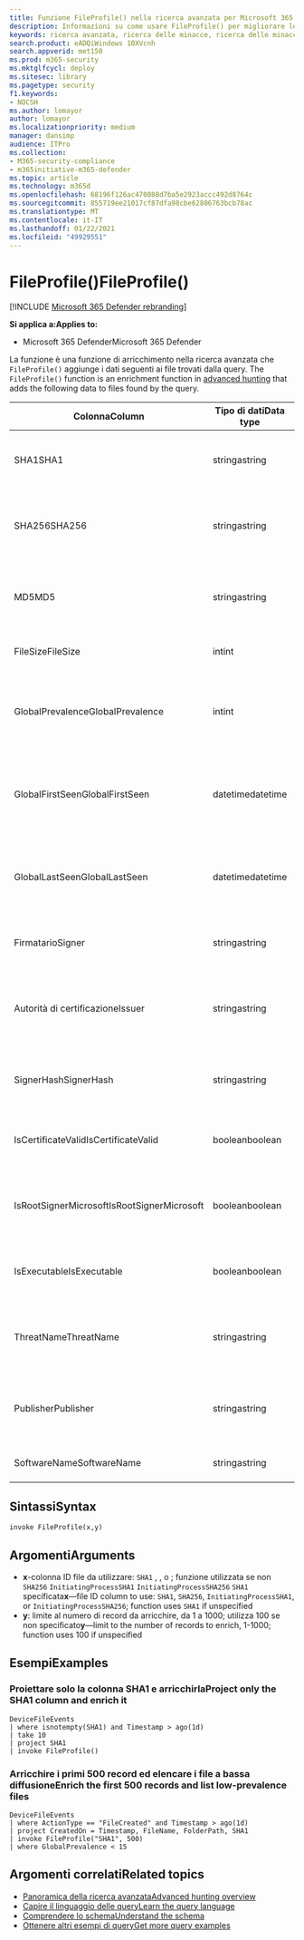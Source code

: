 ```yaml
---
title: Funzione FileProfile() nella ricerca avanzata per Microsoft 365 Defender
description: Informazioni su come usare FileProfile() per migliorare le informazioni sui file nei risultati delle query di ricerca avanzata
keywords: ricerca avanzata, ricerca delle minacce, ricerca delle minacce informatiche, protezione dalle minacce Microsoft, Microsoft 365, mtp, m365, ricerca, query, telemetria, riferimento allo schema, kusto, FileProfile, profilo file, funzione, arricchimento
search.product: eADQiWindows 10XVcnh
search.appverid: met150
ms.prod: m365-security
ms.mktglfcycl: deploy
ms.sitesec: library
ms.pagetype: security
f1.keywords:
- NOCSH
ms.author: lomayor
author: lomayor
ms.localizationpriority: medium
manager: dansimp
audience: ITPro
ms.collection:
- M365-security-compliance
- m365initiative-m365-defender
ms.topic: article
ms.technology: m365d
ms.openlocfilehash: 68196f126ac470088d7ba5e2923accc492d8764c
ms.sourcegitcommit: 855719ee21017cf87dfa98cbe62806763bcb78ac
ms.translationtype: MT
ms.contentlocale: it-IT
ms.lasthandoff: 01/22/2021
ms.locfileid: "49929551"
---
```

# <a name="fileprofile"></a><span data-ttu-id="3ebe1-104">FileProfile()</span><span class="sxs-lookup"><span data-stu-id="3ebe1-104">FileProfile()</span></span>

[!INCLUDE [Microsoft 365 Defender rebranding](../includes/microsoft-defender.md)]


<span data-ttu-id="3ebe1-105">**Si applica a:**</span><span class="sxs-lookup"><span data-stu-id="3ebe1-105">**Applies to:**</span></span>
- <span data-ttu-id="3ebe1-106">Microsoft 365 Defender</span><span class="sxs-lookup"><span data-stu-id="3ebe1-106">Microsoft 365 Defender</span></span>

<span data-ttu-id="3ebe1-107">La funzione è una funzione di arricchimento nella ricerca avanzata che `FileProfile()` aggiunge i dati seguenti ai file trovati dalla query. [](advanced-hunting-overview.md)</span><span class="sxs-lookup"><span data-stu-id="3ebe1-107">The `FileProfile()` function is an enrichment function in [advanced hunting](advanced-hunting-overview.md) that adds the following data to files found by the query.</span></span>

| <span data-ttu-id="3ebe1-108">Colonna</span><span class="sxs-lookup"><span data-stu-id="3ebe1-108">Column</span></span> | <span data-ttu-id="3ebe1-109">Tipo di dati</span><span class="sxs-lookup"><span data-stu-id="3ebe1-109">Data type</span></span> | <span data-ttu-id="3ebe1-110">Descrizione</span><span class="sxs-lookup"><span data-stu-id="3ebe1-110">Description</span></span> |
|------------|-------------|-------------|
| <span data-ttu-id="3ebe1-111">SHA1</span><span class="sxs-lookup"><span data-stu-id="3ebe1-111">SHA1</span></span> | <span data-ttu-id="3ebe1-112">stringa</span><span class="sxs-lookup"><span data-stu-id="3ebe1-112">string</span></span> | <span data-ttu-id="3ebe1-113">SHA-1 del file a cui è stata applicata l'azione registrata</span><span class="sxs-lookup"><span data-stu-id="3ebe1-113">SHA-1 of the file that the recorded action was applied to</span></span> |
| <span data-ttu-id="3ebe1-114">SHA256</span><span class="sxs-lookup"><span data-stu-id="3ebe1-114">SHA256</span></span> | <span data-ttu-id="3ebe1-115">stringa</span><span class="sxs-lookup"><span data-stu-id="3ebe1-115">string</span></span> | <span data-ttu-id="3ebe1-116">SHA-256 del file a cui è stata applicata l'azione registrata</span><span class="sxs-lookup"><span data-stu-id="3ebe1-116">SHA-256 of the file that the recorded action was applied to</span></span> |
| <span data-ttu-id="3ebe1-117">MD5</span><span class="sxs-lookup"><span data-stu-id="3ebe1-117">MD5</span></span> | <span data-ttu-id="3ebe1-118">stringa</span><span class="sxs-lookup"><span data-stu-id="3ebe1-118">string</span></span> | <span data-ttu-id="3ebe1-119">Hash MD5 del file a cui è stata applicata l'azione registrata</span><span class="sxs-lookup"><span data-stu-id="3ebe1-119">MD5 hash of the file that the recorded action was applied to</span></span> |
| <span data-ttu-id="3ebe1-120">FileSize</span><span class="sxs-lookup"><span data-stu-id="3ebe1-120">FileSize</span></span> | <span data-ttu-id="3ebe1-121">int</span><span class="sxs-lookup"><span data-stu-id="3ebe1-121">int</span></span> | <span data-ttu-id="3ebe1-122">Dimensioni del file in byte</span><span class="sxs-lookup"><span data-stu-id="3ebe1-122">Size of the file in bytes</span></span> |
| <span data-ttu-id="3ebe1-123">GlobalPrevalence</span><span class="sxs-lookup"><span data-stu-id="3ebe1-123">GlobalPrevalence</span></span> | <span data-ttu-id="3ebe1-124">int</span><span class="sxs-lookup"><span data-stu-id="3ebe1-124">int</span></span> | <span data-ttu-id="3ebe1-125">Numero di istanze dell'entità osservate da Microsoft a livello globale</span><span class="sxs-lookup"><span data-stu-id="3ebe1-125">Number of instances of the entity observed by Microsoft globally</span></span> |
| <span data-ttu-id="3ebe1-126">GlobalFirstSeen</span><span class="sxs-lookup"><span data-stu-id="3ebe1-126">GlobalFirstSeen</span></span> | <span data-ttu-id="3ebe1-127">datetime</span><span class="sxs-lookup"><span data-stu-id="3ebe1-127">datetime</span></span> | <span data-ttu-id="3ebe1-128">Data e ora in cui l'entità è stata osservata per la prima volta da Microsoft a livello globale</span><span class="sxs-lookup"><span data-stu-id="3ebe1-128">Date and time when the entity was first observed by Microsoft globally</span></span> |
| <span data-ttu-id="3ebe1-129">GlobalLastSeen</span><span class="sxs-lookup"><span data-stu-id="3ebe1-129">GlobalLastSeen</span></span> | <span data-ttu-id="3ebe1-130">datetime</span><span class="sxs-lookup"><span data-stu-id="3ebe1-130">datetime</span></span> | <span data-ttu-id="3ebe1-131">Data e ora dell'ultima osservazione globale dell'entità da parte di Microsoft</span><span class="sxs-lookup"><span data-stu-id="3ebe1-131">Date and time when the entity was last observed by Microsoft globally</span></span> |
| <span data-ttu-id="3ebe1-132">Firmatario</span><span class="sxs-lookup"><span data-stu-id="3ebe1-132">Signer</span></span> | <span data-ttu-id="3ebe1-133">stringa</span><span class="sxs-lookup"><span data-stu-id="3ebe1-133">string</span></span> | <span data-ttu-id="3ebe1-134">Informazioni sul firmatario del file</span><span class="sxs-lookup"><span data-stu-id="3ebe1-134">Information about the signer of the file</span></span> |
| <span data-ttu-id="3ebe1-135">Autorità di certificazione</span><span class="sxs-lookup"><span data-stu-id="3ebe1-135">Issuer</span></span> | <span data-ttu-id="3ebe1-136">stringa</span><span class="sxs-lookup"><span data-stu-id="3ebe1-136">string</span></span> | <span data-ttu-id="3ebe1-137">Informazioni sull'autorità di certificazione (CA) emittente</span><span class="sxs-lookup"><span data-stu-id="3ebe1-137">Information about the issuing certificate authority (CA)</span></span> |
| <span data-ttu-id="3ebe1-138">SignerHash</span><span class="sxs-lookup"><span data-stu-id="3ebe1-138">SignerHash</span></span> | <span data-ttu-id="3ebe1-139">stringa</span><span class="sxs-lookup"><span data-stu-id="3ebe1-139">string</span></span> | <span data-ttu-id="3ebe1-140">Valore hash univoco che identifica il firmatario</span><span class="sxs-lookup"><span data-stu-id="3ebe1-140">Unique hash value identifying the signer</span></span> |
| <span data-ttu-id="3ebe1-141">IsCertificateValid</span><span class="sxs-lookup"><span data-stu-id="3ebe1-141">IsCertificateValid</span></span> | <span data-ttu-id="3ebe1-142">boolean</span><span class="sxs-lookup"><span data-stu-id="3ebe1-142">boolean</span></span> | <span data-ttu-id="3ebe1-143">Indica se il certificato utilizzato per firmare il file è valido</span><span class="sxs-lookup"><span data-stu-id="3ebe1-143">Whether the certificate used to sign the file is valid</span></span> |
| <span data-ttu-id="3ebe1-144">IsRootSignerMicrosoft</span><span class="sxs-lookup"><span data-stu-id="3ebe1-144">IsRootSignerMicrosoft</span></span> | <span data-ttu-id="3ebe1-145">boolean</span><span class="sxs-lookup"><span data-stu-id="3ebe1-145">boolean</span></span> | <span data-ttu-id="3ebe1-146">Indica se il firmatario del certificato radice è Microsoft</span><span class="sxs-lookup"><span data-stu-id="3ebe1-146">Indicates whether the signer of the root certificate is Microsoft</span></span> |
| <span data-ttu-id="3ebe1-147">IsExecutable</span><span class="sxs-lookup"><span data-stu-id="3ebe1-147">IsExecutable</span></span> | <span data-ttu-id="3ebe1-148">boolean</span><span class="sxs-lookup"><span data-stu-id="3ebe1-148">boolean</span></span> | <span data-ttu-id="3ebe1-149">Indica se il file è un file PE (Portable Executable)</span><span class="sxs-lookup"><span data-stu-id="3ebe1-149">Whether the file is a Portable Executable (PE) file</span></span> |
| <span data-ttu-id="3ebe1-150">ThreatName</span><span class="sxs-lookup"><span data-stu-id="3ebe1-150">ThreatName</span></span> | <span data-ttu-id="3ebe1-151">stringa</span><span class="sxs-lookup"><span data-stu-id="3ebe1-151">string</span></span> | <span data-ttu-id="3ebe1-152">Nome di rilevamento per qualsiasi malware o altre minacce rilevate</span><span class="sxs-lookup"><span data-stu-id="3ebe1-152">Detection name for any malware or other threats found</span></span> |
| <span data-ttu-id="3ebe1-153">Publisher</span><span class="sxs-lookup"><span data-stu-id="3ebe1-153">Publisher</span></span> | <span data-ttu-id="3ebe1-154">stringa</span><span class="sxs-lookup"><span data-stu-id="3ebe1-154">string</span></span> | <span data-ttu-id="3ebe1-155">Nome dell'organizzazione che ha pubblicato il file</span><span class="sxs-lookup"><span data-stu-id="3ebe1-155">Name of the organization that published the file</span></span> |
| <span data-ttu-id="3ebe1-156">SoftwareName</span><span class="sxs-lookup"><span data-stu-id="3ebe1-156">SoftwareName</span></span> | <span data-ttu-id="3ebe1-157">stringa</span><span class="sxs-lookup"><span data-stu-id="3ebe1-157">string</span></span> | <span data-ttu-id="3ebe1-158">Nome del prodotto software</span><span class="sxs-lookup"><span data-stu-id="3ebe1-158">Name of the software product</span></span> |

## <a name="syntax"></a><span data-ttu-id="3ebe1-159">Sintassi</span><span class="sxs-lookup"><span data-stu-id="3ebe1-159">Syntax</span></span>

```kusto
invoke FileProfile(x,y)
```

## <a name="arguments"></a><span data-ttu-id="3ebe1-160">Argomenti</span><span class="sxs-lookup"><span data-stu-id="3ebe1-160">Arguments</span></span>

- <span data-ttu-id="3ebe1-161">**x**-colonna ID file da utilizzare: `SHA1` , , o ; funzione utilizzata se non `SHA256` `InitiatingProcessSHA1` `InitiatingProcessSHA256` `SHA1` specificata</span><span class="sxs-lookup"><span data-stu-id="3ebe1-161">**x**—file ID column to use: `SHA1`, `SHA256`, `InitiatingProcessSHA1`, or `InitiatingProcessSHA256`; function uses `SHA1` if unspecified</span></span>
- <span data-ttu-id="3ebe1-162">**y**: limite al numero di record da arricchire, da 1 a 1000; utilizza 100 se non specificato</span><span class="sxs-lookup"><span data-stu-id="3ebe1-162">**y**—limit to the number of records to enrich, 1-1000; function uses 100 if unspecified</span></span>

## <a name="examples"></a><span data-ttu-id="3ebe1-163">Esempi</span><span class="sxs-lookup"><span data-stu-id="3ebe1-163">Examples</span></span>

### <a name="project-only-the-sha1-column-and-enrich-it"></a><span data-ttu-id="3ebe1-164">Proiettare solo la colonna SHA1 e arricchirla</span><span class="sxs-lookup"><span data-stu-id="3ebe1-164">Project only the SHA1 column and enrich it</span></span>

```kusto
DeviceFileEvents
| where isnotempty(SHA1) and Timestamp > ago(1d)
| take 10
| project SHA1
| invoke FileProfile()
```

### <a name="enrich-the-first-500-records-and-list-low-prevalence-files"></a><span data-ttu-id="3ebe1-165">Arricchire i primi 500 record ed elencare i file a bassa diffusione</span><span class="sxs-lookup"><span data-stu-id="3ebe1-165">Enrich the first 500 records and list low-prevalence files</span></span>

```kusto
DeviceFileEvents
| where ActionType == "FileCreated" and Timestamp > ago(1d)
| project CreatedOn = Timestamp, FileName, FolderPath, SHA1
| invoke FileProfile("SHA1", 500) 
| where GlobalPrevalence < 15
```

## <a name="related-topics"></a><span data-ttu-id="3ebe1-166">Argomenti correlati</span><span class="sxs-lookup"><span data-stu-id="3ebe1-166">Related topics</span></span>
- [<span data-ttu-id="3ebe1-167">Panoramica della ricerca avanzata</span><span class="sxs-lookup"><span data-stu-id="3ebe1-167">Advanced hunting overview</span></span>](advanced-hunting-overview.md)
- [<span data-ttu-id="3ebe1-168">Capire il linguaggio delle query</span><span class="sxs-lookup"><span data-stu-id="3ebe1-168">Learn the query language</span></span>](advanced-hunting-query-language.md)
- [<span data-ttu-id="3ebe1-169">Comprendere lo schema</span><span class="sxs-lookup"><span data-stu-id="3ebe1-169">Understand the schema</span></span>](advanced-hunting-schema-tables.md)
- [<span data-ttu-id="3ebe1-170">Ottenere altri esempi di query</span><span class="sxs-lookup"><span data-stu-id="3ebe1-170">Get more query examples</span></span>](advanced-hunting-shared-queries.md)
